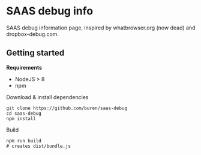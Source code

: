 # SAAS debug info

SAAS debug information page, inspired by whatbrowser.org (now dead) and dropbox-debug.com.

## Getting started

__Requirements__

- NodeJS > 8
- npm

Download & install dependencies

```
git clone https://github.com/buren/saas-debug
cd saas-debug
npm install
```

Build
```
npm run build
# creates dist/bundle.js
```
